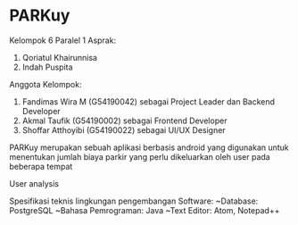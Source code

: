 # PARKuy
Kelompok 6 Paralel 1
Asprak:
1. Qoriatul Khairunnisa
2. Indah Puspita

Anggota Kelompok:
1. Fandimas Wira M (G54190042) sebagai Project Leader dan Backend Developer
2. Akmal Taufik (G54190002) sebagai Frontend Developer
3. Shoffar Atthoyibi (G54190022) sebagai UI/UX Designer

PARKuy merupakan sebuah aplikasi berbasis android yang digunakan untuk menentukan jumlah biaya parkir yang perlu dikeluarkan oleh user pada beberapa tempat

User analysis

Spesifikasi teknis lingkungan pengembangan 
Software: 
~Database: PostgreSQL
~Bahasa Pemrograman: Java
~Text Editor: Atom, Notepad++
